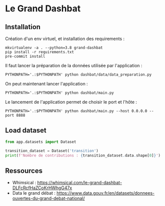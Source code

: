 # Le Grand Dashbat

## Installation

Création d'un env virtuel, et installation des requirements :

    mkvirtualenv -a . --python=3.8 grand-dashbat
    pip install -r requirements.txt
    pre-commit install

Il faut lancer la préparation de la données utilisée par l'application :

    PYTHONPATH='.:$PYTHONPATH' python dashbat/data/data_preparation.py

On peut maintenant lancer l'application :

    PYTHONPATH='.:$PYTHONPATH' python dashbat/main.py

Le lancement de l'application permet de choisir le port et l'hôte :

    PYTHONPATH='.:$PYTHONPATH' python dashbat/main.py --host 0.0.0.0 --port 8888


## Load dataset

```python
from app.datasets import Dataset

transition_dataset = Dataset('transition')
print(f'Nombre de contributions : {transition_dataset.data.shape[0]}') # 351313
```

## Ressources

- Whimsical : https://whimsical.com/le-grand-dashbat-DLFcRcfHaZCoKrHWhgG47x
- Data le grand débat : https://www.data.gouv.fr/en/datasets/donnees-ouvertes-du-grand-debat-national/
